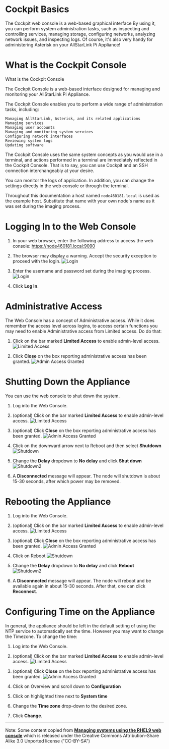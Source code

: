 # Cockpit Basics
The Cockpit web console is a web-based graphical interface
By using it, you can perform system administration tasks,
such as inspecting and controlling services, managing storage,
configuring networks, analyzing network issues, and inspecting logs. 
Of course, it's also very handy for administering Asterisk on
your AllStarLink Pi Appliance!

# What is the Cockpit Console
What is the Cockpit Console

The Cockpit Console is a web-based interface designed for managing and monitoring your
AllStarLink Pi Appliance.

The Cockpit Console enables you to perform a wide range of administration tasks, including:

    Managing AllStarLink, Asterisk, and its related applications
    Managing services
    Managing user accounts
    Managing and monitoring system services
    Configuring network interfaces
    Reviewing system logs
    Updating software
    

The Cockpit Console uses the same system concepts as you would use in a
terminal, and actions performed in a terminal are immediately reflected
in the Cockpit Console. That is to say, you can use Cockpit and
an SSH connection interchangeably at your desire.

You can monitor the logs of application. In addition, you can change the
settings directly in the web console or through the terminal. 

Throughout this documentation a host named `node460181.local` is used as
the example host. Substitute that name with your own node's name as it 
was set during the imaging process.

# Logging In to the Web Console
1. In your web browser, enter the following address to access the web console:
    https://node460181.local:9090

2. The browser may display a warning. Accept the security exception to
proceed with the login.
![Login](../user-guide/img/step-20.png)

3. Enter the username and password set during the imaging process.
![Login](../user-guide/img/step-21.png)

3. Click **Log In**. 

# Administrative Access
The Web Console has a concept of Administrative access. While it does
remember the access level across logins, to access certain functions
you may need to enable Administrative access from Limited access.
Do do that:

1. Click on the bar marked **Limited Access** to enable admin-level
access.
![Limited Access](img/limited_access.png)

2. Click **Close** on the box reporting administrative
access has been granted.
![Admin Access Granted](img/admin_access_granted.png)

# Shutting Down the Appliance
You can use the web console to shut down the system.

1.  Log into the Web Console.

2. (optional) Click on the bar marked **Limited Access** to enable admin-level
access.
![Limited Access](img/limited_access.png)

3. (optional) Click **Close** on the box reporting administrative
access has been granted.
![Admin Access Granted](img/admin_access_granted.png)

4. Click on the downward arrow next to Reboot and then
select **Shutdown**
![Shutdown](img/cockpit_shutdown.png)

5. Change the __Delay__ dropdown to **No delay** and click **Shut down**
![Shutdown2](img/cockpit_shutdown2.png)

6. A **Disconnected** message will appear. The node will shutdown
is about 15-30 seconds, after which power may be removed.

# Rebooting the Appliance
1. Log into the Web Console.

2. (optional) Click on the bar marked **Limited Access** to enable admin-level
access.
![Limited Access](img/limited_access.png)

3. (optional) Click **Close** on the box reporting administrative
access has been granted.
![Admin Access Granted](img/admin_access_granted.png)

4. Click on Reboot
![Shutdown](img/cockpit_reboot.png)

5. Change the __Delay__ dropdown to **No delay** and click **Reboot**
![Shutdown2](img/cockpit_reboot2.png)

6. A **Disconnected** message will appear. The node will reboot and
be available again in about 15-30 seconds. After that, one can click
**Reconnect**.

# Configuring Time on the Appliance
In general, the appliance should be left in the default setting of using
the NTP service to automatically set the time. However you may want
to change the Timezone. To change the time:

1. Log into the Web Console.

2. (optional) Click on the bar marked **Limited Access** to enable admin-level
access.
![Limited Access](img/limited_access.png)

3. (optional) Click **Close** on the box reporting administrative
access has been granted.
![Admin Access Granted](img/admin_access_granted.png)

4. Click on Overview and scroll down to **Configuration**

5. Click on highlighted time next to **System time**

6. Change the **Time zone** drop-down to the desired zone.

7. Click **Change**.
___
Note: Some content copied from 
[__Managing systems using the RHEL9 web console__](https://access.redhat.com/documentation/en-us/red_hat_enterprise_linux/9/html/managing_systems_using_the_rhel_9_web_console/index)
which is released under the Creative Commons Attribution–Share Alike 3.0
Unported license ("CC-BY-SA")
